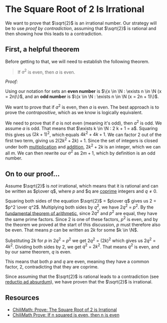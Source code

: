 # The Square Root of 2 Is Irrational

We want to prove that $\sqrt{2}$ is an irrational number. Our strategy will
be to use *proof by contradiction*, assuming that $\sqrt{2}$ is rational and
then showing how this leads to a contradiction.


## First, a helpful theorem

Before getting to that, we will need to establish the following theorem.

>  If $a^2$ is even, then $a$ is even.

*Proof:*

Using our notation for sets an **even number** is
$\{x \in \N : \exists n \in \N (x = 2n)\}$, and an **odd number** is
$\{x \in \N : \exists n \in \N (x = 2n + 1)\}$.

We want to prove that if $a^2$ is even, then $a$ is even.  The best approach
is to prove the *contrapositive*, which as we know is logically equivalent.

We need to prove that if $a$ is not even (meaning it's odd), then
$a^2$ is odd.  We assume $a$ is odd. That means that
$\exists k \in \N : 2 k + 1 = a$. Squaring this gives us $(2k + 1)^2$, which
equals $4k^2 + 4k + 1$. We can factor 2 out of the first two term, giving us
$2(2k^2 + 2k) + 1$.  Since the set of integers is closed under both
[multiplication](https://proofwiki.org/wiki/Integer_Multiplication_is_Closed)
and
[addition](https://proofwiki.org/wiki/Integer_Addition_is_Closed),
$2k^2 + 2k$ is an integer, which we can all $m$. We can then rewrite our $a^2$
as $2m + 1$, which by definition is an odd number.


## On to our proof... 

Assume $\sqrt{2}$ is *not* irrational, which means that it is rational and
can be written as $p\over q$, where $p$ and $q are
[coprime](https://en.wikipedia.org/wiki/Coprime_integers) integers and $q \neq
0$.  

Squaring both sides of the equation $\sqrt{2}$ = $p\over q$ gives us
$2$ = $p^2 \over q^2$.  Multiplying both sides by $q^2$, we have
$2q^2$ = $p^2$. By the
[fundamental theorem of arithmetic](https://en.wikipedia.org/wiki/Fundamental_theorem_of_arithmetic),
since $2q^2$ and $p^2$ are equal, they have the same prime factors. Since 2 is
one of these factors, $p^2$ is even, and by the theorem we proved at the
start of this discussion, $p$ must therefore also be even. That means $p$ can
be written as $2k$ for some $k \in \N$.

Substituting $2k$ for $p$ in $2q^2$ = $p^2$ we get $2q^2$ = $(2k)^2$ which
gives us $2q^2$ = $4k^2$. Dividing both sides by 2, we get
$q^2$ = $2k^2$.  That means $q^2$ is even, and by our same theorem, $q$ is
even.

This means that both $p$ and $q$ are even, meaning they have a common factor,
2, contradicting that they are coprime.

Since assuming that the $\sqrt{2}$ is rational leads to a contradiction
(see
[reductio ad absurdum](https://en.wikipedia.org/wiki/Reductio_ad_absurdum)),
we have proven that the $\sqrt{2}$ is irrational.


## Resources

* [ChiliMath: Prove: The Square Root of 2 is Irrational](https://www.chilimath.com/lessons/basic-math-proofs/prove-square-root-of-2-is-irrational/)
* [ChiliMath Prove: If n squared is even, then n is even](https://www.chilimath.com/lessons/basic-math-proofs/if-n-squared-is-even-then-n-is-even/)
